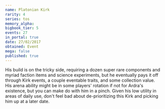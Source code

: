 ```yaml
---
name: Platonian Kirk
rarity: 4
series: tos
memory_alpha:
bigbook_tier: 5
events: 27
in_portal: true
date: 27/02/2017
obtained: Event
mega: false
published: true
---
```


His build is on the tricky side, requiring a dozen super rare components and myriad faction items and science experiments, but he eventually pays it off through Kirk events, a couple eventable traits, and some collection value. His arena ability might be in some players' rotation if not for Ardra's existence, but you can make do with him in a pinch. Given his low utility in areas of daily use, don't feel bad about de-prioritizing this Kirk and picking him up at a later date.
